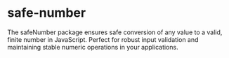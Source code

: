 # safe-number
The safeNumber package ensures safe conversion of any value to a valid, finite number in JavaScript. Perfect for robust input validation and maintaining stable numeric operations in your applications.
